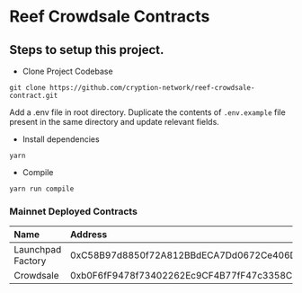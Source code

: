 # Reef Crowdsale Contracts

## Steps to setup this project.

- Clone Project Codebase

```
git clone https://github.com/cryption-network/reef-crowdsale-contract.git
```

Add a .env file in root directory. Duplicate the contents of `.env.example` file present in the same directory and update relevant fields.

- Install dependencies

```
yarn
```

- Compile

```
yarn run compile
```

### Mainnet Deployed Contracts

| Name | Address |
| :--- | :--- |
| Launchpad Factory | 0xC58B97d8850f72A812BBdECA7Dd0672Ce406DAd4 |
| Crowdsale | 0xb0F6fF9478f73402262Ec9CF4B77fF47c3358C33 |
